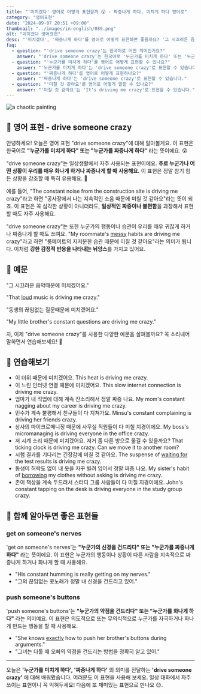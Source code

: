 ```yaml
---
title: "'미치겠다' 영어로 어떻게 표현할까 😵 - 짜증나게 하다, 미치게 하다 영어로"
category: "영어표현"
date: "2024-09-07 20:51 +09:00"
thumbnail: "../images/in-english/089.png"
alt: "미치겠다 영어표현"
desc: "'미치겠다', '짜증나게 하다'를 영어로 어떻게 표현하면 좋을까요? '그 시끄러운 음악떄문에 미치겠어요', '동생의 끊임없는 질문때문에 미치겠어요' 등을 영어로 표현하는 법을 배워봅시다. 다양한 예문을 통해서 연습하고 본인의 표현으로 만들어 보세요."
faq:
  - question: "'drive someone crazy'는 한국어로 어떤 의미인가요?"
    answer: "'drive someone crazy'는 한국어로 '누군가를 미치게 하다' 또는 '누군가를 짜증나게 하다'라는 뜻입니다."
  - question: "'누군가를 미치게 하다'를 영어로 어떻게 표현할 수 있나요?"
    answer: "'누군가를 미치게 하다'는 'drive someone crazy'로 표현할 수 있습니다."
  - question: "'짜증나게 하다'를 영어로 어떻게 표현하나요?"
    answer: "'짜증나게 하다'는 'drive someone crazy'로 표현할 수 있습니다."
  - question: "'미칠 것 같아요'를 영어로 어떻게 말할 수 있나요?"
    answer: "'미칠 것 같아요'는 'It's driving me crazy'로 표현할 수 있습니다."
---
```


![a chaotic painting](../images/in-english/089-1.avif)

## 🌟 영어 표현 - drive someone crazy

안녕하세요! 오늘은 영어 표현 "drive someone crazy"에 대해 알아볼게요. 이 표현은 한국어로 **"누군가를 미치게 하다" 또는 "누군가를 짜증나게 하다"** 라는 뜻이에요. 😵

"drive someone crazy"는 일상생활에서 자주 사용되는 표현이에요. **주로 누군가나 어떤 상황이 우리를 매우 화나게 하거나 짜증나게 할 때 사용해요.** 이 표현은 정말 참기 힘든 상황을 강조할 때 특히 유용해요. 🤯

예를 들어, "The constant noise from the construction site is driving me crazy"라고 하면 "공사장에서 나는 지속적인 소음 때문에 미칠 것 같아요"라는 뜻이 되죠. 이 표현은 꼭 심각한 상황이 아니더라도, **일상적인 짜증이나 불편함**을 과장해서 표현할 때도 자주 사용해요.

"drive someone crazy"는 또한 누군가의 행동이나 습관이 우리를 매우 귀찮게 하거나 짜증나게 할 때도 쓰여요. "My roommate's [messy](/blog/in-english/352.messy/) habits are driving me crazy"라고 하면 "룸메이트의 지저분한 습관 때문에 미칠 것 같아요"라는 의미가 됩니다. 이처럼 **강한 감정적 반응을 나타내는 뉘앙스**를 가지고 있어요.

## 📖 예문

"그 시끄러운 음악때문에 미치겠어요."

"That [loud](/blog/in-english/311.loud/) music is driving me crazy."

"동생의 끊임없는 질문때문에 미치겠어요."

"My little brother's constant questions are driving me crazy."

자, 이제 "drive someone crazy"를 사용한 다양한 예문을 살펴볼까요? 꼭 소리내어 말하면서 연습해보세요! 🚀

## 💬 연습해보기

<ul data-interactive-list>
  <li data-interactive-item>
    <span data-toggler>이 더위 때문에 미치겠어요.</span>
    <span data-answer>This heat is driving me crazy.</span>
  </li>
  <li data-interactive-item>
    <span data-toggler>이 느린 인터넷 연결 때문에 미치겠어요.</span>
    <span data-answer>This slow internet connection is driving me crazy.</span>
  </li>
  <li data-interactive-item>
    <span data-toggler>엄마가 내 직업에 대해 계속 잔소리해서 정말 짜증 나요.</span>
    <span data-answer>My mom's constant nagging about my career is driving me crazy.</span>
  </li>
  <li data-interactive-item>
    <span data-toggler>민수가 계속 불평해서 친구들이 다 지쳐가요.</span>
    <span data-answer>Minsu's constant complaining is driving her friends crazy.</span>
  </li>
  <li data-interactive-item>
    <span data-toggler>상사의 마이크로매니징 때문에 사무실 직원들이 다 미칠 지경이에요.</span>
    <span data-answer>My boss's micromanaging is driving everyone in the office crazy.</span>
  </li>
  <li data-interactive-item>
    <span data-toggler>저 시계 소리 때문에 미치겠어요. 저거 좀 다른 방으로 옮길 수 있을까요?</span>
    <span data-answer>That ticking clock is driving me crazy. Can we move it to another room?</span>
  </li>
  <li data-interactive-item>
    <span data-toggler>시험 결과를 기다리는 긴장감에 미칠 것 같아요.</span>
    <span data-answer>The suspense of <a href="blog/in-english/377.wait-for/">waiting for</a> the test results is driving me crazy.</span>
  </li>
  <li data-interactive-item>
    <span data-toggler>동생이 허락도 없이 내 옷을 자꾸 빌려 입어서 정말 짜증 나요.</span>
    <span data-answer>My sister's habit of <a href="/blog/in-english/466.borrow/">borrowing</a> my clothes without asking is driving me crazy.</span>
  </li>
  <li data-interactive-item>
    <span data-toggler>존이 책상을 계속 두드려서 스터디 그룹 사람들이 다 미칠 지경이에요.</span>
    <span data-answer>John's constant tapping on the desk is driving everyone in the study group crazy.</span>
  </li>
</ul>

## 🤝 함께 알아두면 좋은 표현들

### get on someone's nerves

'get on someone's nerves'는 **"누군가의 신경을 건드리다" 또는 "누군가를 짜증나게 하다"** 라는 뜻이에요. 이 표현은 누군가의 행동이나 상황이 다른 사람을 지속적으로 짜증나게 하거나 화나게 할 때 사용해요.

- "His constant humming is really getting on my nerves."
- "그의 끊임없는 콧노래가 정말 내 신경을 건드리고 있어."

### push someone's buttons

'push someone's buttons'는 **"누군가의 약점을 건드리다" 또는 "누군가를 화나게 하다"** 라는 의미예요. 이 표현은 의도적으로 또는 무의식적으로 누군가를 자극하거나 화나게 만드는 행동을 할 때 사용해요.

- "She knows [exactly](/blog/in-english/419.exactly/) how to push her brother's buttons during arguments."
- "그녀는 다툴 때 오빠의 약점을 건드리는 방법을 정확히 알고 있어."

---

오늘은 **'누군가를 미치게 하다', '짜증나게 하다'** 의 의미를 전달하는 **'drive someone crazy'** 에 대해 배워봤습니다. 여러분도 이 표현을 사용해 보세요. 일상 대화에서 자주 쓰이는 표현이니 꼭 익혀두세요! 다음에 또 재미있는 표현으로 만나요 😊.
